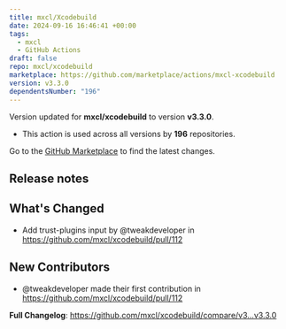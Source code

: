 ```yaml
---
title: mxcl/Xcodebuild
date: 2024-09-16 16:46:41 +00:00
tags:
  - mxcl
  - GitHub Actions
draft: false
repo: mxcl/xcodebuild
marketplace: https://github.com/marketplace/actions/mxcl-xcodebuild
version: v3.3.0
dependentsNumber: "196"
---
```



Version updated for **mxcl/xcodebuild** to version **v3.3.0**.
- This action is used across all versions by **196** repositories.

Go to the [GitHub Marketplace](https://github.com/marketplace/actions/mxcl-xcodebuild) to find the latest changes.

## Release notes

## What's Changed
* Add trust-plugins input by @tweakdeveloper in https://github.com/mxcl/xcodebuild/pull/112

## New Contributors
* @tweakdeveloper made their first contribution in https://github.com/mxcl/xcodebuild/pull/112

**Full Changelog**: https://github.com/mxcl/xcodebuild/compare/v3...v3.3.0
